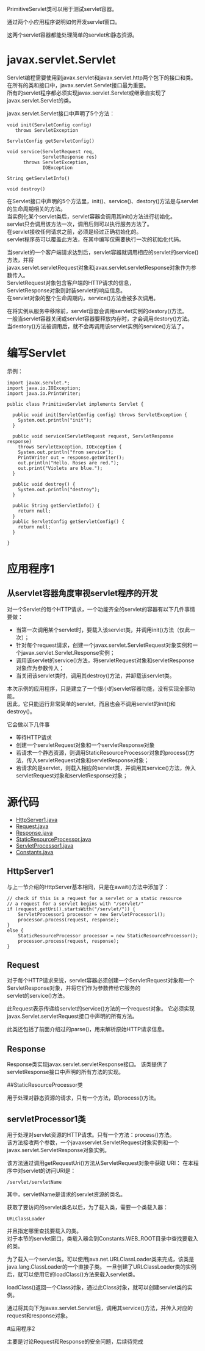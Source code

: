 PrimitiveServlet类可以用于测试servlet容器。

通过两个小应用程序说明如何开发servlet窗口。

这两个servlet容器都能处理简单的servlet和静态资源。

# javax.servlet.Servlet

Servlet编程需要使用到javax.servlet和javax.servlet.http两个包下的接口和类。 
在所有的类和接口中，javax.servlet.Servlet接口最为重要。  
所有的servlet程序都必须实现javax.servlet.Servlet或继承自实现了javax.servlet.Servlet的类。

javax.servlet.Servlet接口中声明了5个方法：

	void init(ServletConfig config)
	   throws ServletException

	ServletConfig getServletConfig()

	void service(ServletRequest req,
	             ServletResponse res)
	      throws ServletException,
	             IOException

	String getServletInfo()

	void destroy()

在Servlet接口中声明的5个方法里，init()、service()、destory()方法是与servlet的生命周期相关的方法。  
当实例化某个servlet类后，servlet容器会调用其init()方法进行初始化。  
servlet只会调用该方法一次，调用后则可以执行服务方法了。  
在servlet接收任何请求之前，必须是经过正确初始化的。  
servlet程序员可以覆盖此方法，在其中编写仅需要执行一次的初始化代码。  

当servlet的一个客户端请求达到后，servlet容器就调用相应的servlet的service()方法，并将  
javax.servlet.servletRequest对象和javax.servlet.servletResponse对象作为参数传入。  
ServletRequest对象包含客户端的HTTP请求的信息，  
ServletResponse对象则封装servlet的响应信息。  
在servlet对象的整个生命周期内，service()方法会被多次调用。 

在将实例从服务中移除前，servlet容器会调用servlet实例的destory()方法。  
一般当servlet容器关闭或servlet容器要释放内存时，才会调用destory()方法。  
当destory()方法被调用后，就不会再调用该servlet实例的service()方法了。
# 编写Servlet

示例： 

	import javax.servlet.*;
	import java.io.IOException;
	import java.io.PrintWriter;
	
	public class PrimitiveServlet implements Servlet {
	
	  public void init(ServletConfig config) throws ServletException {
	    System.out.println("init");
	  }
	
	  public void service(ServletRequest request, ServletResponse response)
	    throws ServletException, IOException {
	    System.out.println("from service");
	    PrintWriter out = response.getWriter();
	    out.println("Hello. Roses are red.");
	    out.print("Violets are blue.");
	  }
	
	  public void destroy() {
	    System.out.println("destroy");
	  }
	
	  public String getServletInfo() {
	    return null;
	  }
	  public ServletConfig getServletConfig() {
	    return null;
	  }
	
	}

# 应用程序1

## 从servlet容器角度审视servlet程序的开发

对一个Servlet的每个HTTP请求，一个功能齐全的servlet的容器有以下几件事情要做：

* 当第一次调用某个servlet时，要载入该servlet类，并调用init()方法（仅此一次）；
* 针对每个request请求，创建一个javax.servlet.ServletRequest对象实例和一个javax.servlet.Servlet.Response实例；
* 调用该servlet的service()方法，将servletRequest对象和servletResponse对象作为参数传入；
* 当关闭该servlet类时，调用其destroy()方法，并卸载该servlet类。

本次示例的应用程序，只是建立了一个很小的servlet容器功能，没有实现全部功能。  
因此，它只能运行非常简单的servlet，而且也会不调用servlet的init()和destroy()。  

它会做以下几件事

* 等待HTTP请求
* 创建一个servletRequest对象和一个servletResponse对象
* 若请求一个静态资源，则调用StaticResourceProcessor对象的process()方法，传入servletRequest对象和servletResponse对象；
* 若请求的是servlet，则载入相应的servlet类，并调用其service()方法，传入servletRequest对象和servletResponse对象；

# 源代码

* [HttpServer1.java](src/ex02/src/com/tlxxm/learing/HttpServer1.java)
* [Request.java](src/ex02/src/com/tlxxm/learing/Request.java)
* [Response.java](src/ex02/src/com/tlxxm/learing/Response.java)
* [StaticResourceProcessor.java](src/ex02/src/com/tlxxm/learing/StaticResourceProcessor.java)
* [ServletProcessor1.java](src/ex02/src/com/tlxxm/learing/ServletProcessor1.java)
* [Constants.java](src/ex02/src/com/tlxxm/learing/Constants.java)

## HttpServer1

与上一节介绍的HttpServer基本相同，只是在await()方法中添加了：

	// check if this is a request for a servlet or a static resource
    // a request for a servlet begins with "/servlet/"
    if (request.getUri().startsWith("/servlet/")) {
        ServletProcessor1 processor = new ServletProcessor1();
        processor.process(request, response);
    }
    else {
        StaticResourceProcessor processor = new StaticResourceProcessor();
        processor.process(request, response);
    }

## Request

对于每个HTTP请求来说，servlet容器必须创建一个ServletRequest对象和一个ServletResponse对象，并将它们作为参数传给它服务的  
servlet的service()方法。

此Request表示传递给servlet的service()方法的一个request对象。
它必须实现javax.Servlet.servletRequest接口中声明的所有方法。

此类还包括了前面介绍过的parse()，用来解析原始HTTP请求信息。

## Response 

Response类实现javax.servlet.servletResponse接口。
该类提供了servletResponse接口中声明的所有方法的实现。


##StaticResourceProcessor类

用于处理对静态资源的请求，只有一个方法，即process()方法。

## servletProcessor1类

用于处理对servlet资源的HTTP请求。只有一个方法：process()方法。  
该方法接收两个参数，一个javaxservlet.ServletRequest对象实例和一个javax.servlet.ServletResponse对象实例。  

该方法通过调用getRequestUri()方法从ServletRequest对象中获取 URI：
在本程序中对servlet的访问URI是：

 	/servlet/servletName

其中，servletName是请求的servlet资源的类名。


获取了要访问的servlet类名以后，为了载入类，需要一个类载入器：

	URLClassLoader

并且指定哪里查找要载入的类。  
对于本节的servlet窗口，类载入器会到Constants.WEB_ROOT目录中查找要载入的类。  

为了载入一个servlet类，可以使用java.net.URLClassLoader类来完成，该类是java.lang.ClassLoader的一个直接子类。 
一旦创建了URLClassLoader类的实例后，就可以使用它的loadClass()方法来载入servlet类。

loadClass()返回一个Class对象，通过此Class对象，就可以创建servlet类的实例。

通过将其向下为javax.servlet.Servlet后，调用其service()方法，并传入对应的request和response对象。

#应用程序2

主要是讨论Request和Response的安全问题，后续待完成